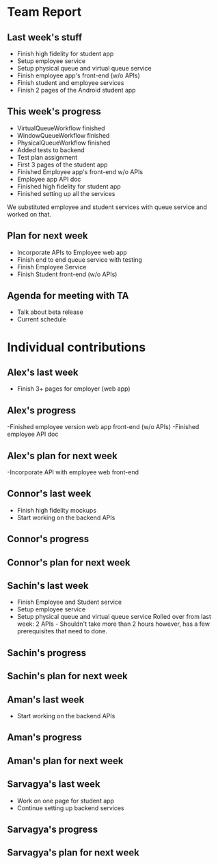 # Team Report

## Last week's stuff
- Finish high fidelity for student app
- Setup employee service
- Setup physical queue and virtual queue service
- Finish employee app's front-end (w/o APIs)
- Finish student and employee services
- Finish 2 pages of the Android student app

## This week's progress
- VirtualQueueWorkflow finished
- WindowQueueWorkflow finished
- PhysicalQueueWorkflow finished
- Added tests to backend
- Test plan assignment
- First 3 pages of the student app
- Finished Employee app's front-end w/o APIs
- Employee app API doc
- Finished high fidelity for student app
- Finished setting up all the services

We substituted employee and student services with queue service and worked on that.

## Plan for next week
- Incorporate APIs to Employee web app
- Finish end to end queue service with testing
- Finish Employee Service
- Finish Student front-end (w/o APIs)

## Agenda for meeting with TA
- Talk about beta release
- Current schedule

# Individual contributions

## Alex's last week
- Finish 3+ pages for employer (web app)

## Alex's progress
-Finished employee version web app front-end (w/o APIs)
-Finished employee API doc

## Alex's plan for next week
-Incorporate API with employee web front-end

## Connor's last week
- Finish high fidelity mockups
- Start working on the backend APIs

## Connor's progress

## Connor's plan for next week


## Sachin's last week
- Finish Employee and Student service
- Setup employee service
- Setup physical queue and virtual queue service
Rolled over from last week: 2 APIs - Shouldn't take more than 2 hours however, has a few prerequisites that need to done.

## Sachin's progress

## Sachin's plan for next week


## Aman's last week
- Start working on the backend APIs

## Aman's progress

## Aman's plan for next week


## Sarvagya's last week
- Work on one page for student app
- Continue setting up backend services

## Sarvagya's progress

## Sarvagya's plan for next week
